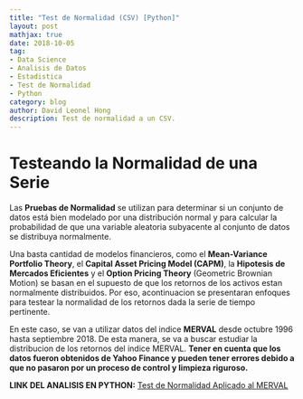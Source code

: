 ```yaml
---
title: "Test de Normalidad (CSV) [Python]"
layout: post
mathjax: true
date: 2018-10-05
tag:
- Data Science
- Analisis de Datos
- Estadistica
- Test de Normalidad
- Python
category: blog
author: David Leonel Hong
description: Test de normalidad a un CSV.
---
```

# Testeando la Normalidad de una Serie

Las **Pruebas de Normalidad** se utilizan para determinar si un conjunto de datos está bien modelado por una distribución normal y para calcular la probabilidad de que una variable aleatoria subyacente al conjunto de datos se distribuya normalmente.

Una basta cantidad de modelos financieros, como el **Mean-Variance Portfolio Theory**, el **Capital Asset Pricing Model (CAPM)**, la **Hipotesis de Mercados Eficientes** y el **Option Pricing Theory** (Geometric Brownian Motion) se basan en el supuesto de que los retornos de los activos estan normalmente distribuidos. Por eso, acontinuacion se presentaran enfoques para testear la normalidad de los retornos dada la serie de tiempo pertinente.

En este caso, se van a utilizar datos del indice **MERVAL** desde octubre 1996 hasta septiembre 2018. De esta manera, se va a buscar estudiar la distribucion de los retornos del indice MERVAL. **Tener en cuenta que los datos fueron obtenidos de Yahoo Finance y pueden tener errores debido a que no pasaron por un proceso de control y limpieza riguroso.**

**LINK DEL ANALISIS EN PYTHON:** [Test de Normalidad Aplicado al MERVAL](https://github.com/davidleonelhong/Normality-Test-CSV/blob/master/Normality%20Test%20CSV.ipynb)

